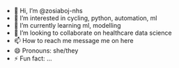 - 👋 Hi, I’m @zosiaboj-nhs
- 👀 I’m interested in cycling, python, automation, ml
- 🌱 I’m currently learning ml, modelling
- 💞️ I’m looking to collaborate on healthcare data science
- 📫 How to reach me message me on here
- 😄 Pronouns: she/they
- ⚡ Fun fact: ...

<!---
zosiaboj-nhs/zosiaboj-nhs is a ✨ special ✨ repository because its `README.md` (this file) appears on your GitHub profile.
You can click the Preview link to take a look at your changes.
--->

